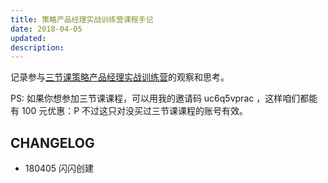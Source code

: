 ```yaml
---
title: 策略产品经理实战训练营课程手记
date: 2018-04-05
updated: 
description: 
---
```




记录参与[三节课策略产品经理实战训练营](https://class.sanjieke.cn/course/3610846.html)的观察和思考。

PS: 如果你想参加三节课课程，可以用我的邀请码 uc6q5vprac ，这样咱们都能有 100 元优惠：P 不过这只对没买过三节课课程的账号有效。

## CHANGELOG 

- 180405 闪闪创建


